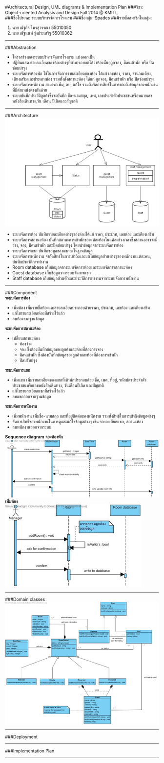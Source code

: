 #Architectural Design, UML diagrams & Implementation Plan
###วิชา: Object-oriented Analysis and Design Fall 2014 @ KMITL  
###ชื่อโปรเจค: ระบบบริหารจัดการโรงแรม
###ชื่อกลุ่ม: Spades
###รายชื่อสมาชิกในกลุ่ม:  
1. นาย ณัฐกิจ ไพรสุวรรณา 55010350  
2. นาย ณัฐนนท์ รุ่งประเสริฐ 55010362  

--------------------------
###Abstraction  
- โครงสร้างของระบบบริหารจัดการโรงแรม แบ่งออกเป็น  
- ปฏิทินแสดงรายละเอียดของห้องต่างๆที่สามารถบอกได้ว่าห้องนั้นๆถูกจอง, มีคนเข้าพัก หรือ ปิดซ่อมบำรุง  
- ระบบจัดการห้องพัก ใช้ในการจัดการรายละเอียดของห้อง ได้แก่ เลขห้อง, ราคา, จำนวนเตียง, เตียงเสริมและประเภทห้อง รวมทั้งตั้งสถานะห้อง ได้แก่ ถูกจอง, มีคนเข้าพัก หรือ ปิดซ่อมบำรุง  
- ระบบจัดการพนักงาน สามารถเพิ่ม, ลบ, แก้ไข รวมถึงจัดการสิทธ์ในการของถึงข้อมูลของพนักงานที่มีตำแหน่งต่างกันด้วย  
- ระบบบันทึกประวัติลูกค้าซึ่งจะบันทึก ชื่อ-นามสกุล, เพศ, เลขประจำตัวประชาชนหรือหมายเลขหนังสือเดินทาง,วัน เดือน ปีเกิดและสัญชาติ  

--------------------------
###Architecture
![Application architecture](https://github.com/CE-KMITL-OOAD-2014/hotel-management-system/blob/master/images/application-architecture.jpg)
- ระบบจัดการห้อง บันทึกรายละเอียดต่างๆของห้องได้แก่ ราคา, ประเภท, เลขห้อง และเตียงเสริม  
- ระบบจัดการสถานะห้อง บันทึกสถานะการเข้าพักของแต่ละห้องในแต่ละช่วงเวลาซึ่งสถานะอาจจะมี ว่าง, จอง, มีคนเข้าพัก และปิดซ่อมบำรุง โดยนำข้อมูลจากระบบจัดการห้อง  
- ระบบจัดการแขก บันทึกขอมูลของแขกลงในฐานข้อมูล  
- ระบบจัดการพนักงาน จำกัดสิทธ์ในการเข้าถึงและแก้ไขข้อมูลส่วนต่างๆของพนักงานแต่ละคน, บันทึกประวัติการทำงาน  
- Room database เก็บข้อมูลจากระบบจัดการห้องและระบบจัดการสถานะห้อง  
- Guest database เก็บข้อมูลจากระบบจัดการแขก  
- Staff database เก็บข้อมูลส่วนตัวและประวัติการทำงานจากระบบจัดการพนักงาน	  

--------------------------
###Component  
**ระบบจัดการห้อง**  
- เพิ่มห้อง เพิ่มรายชื่อห้องและรายละเอียดประกอบด้วยราคา, ประเภท, เลขห้อง และเตียงเสริม  
- แก้ไขรายละเอียดห้องที่สร้างไว้แล้ว  
- ลบห้องจากฐานข้อมูล  

**ระบบจัดการสถานะห้อง**  
- เปลี่ยนสถานะห้อง
   - ห้องว่าง
   - จอง ซึ่งต้องบันทึกข้อมูลของลูกค้าและห้องที่ต้องการจอง
   - มีคนเข้าพัก ซึ่งต้องบันทึกข้อมูลของลูกค้าและห้องที่ต้องการเข้าพัก
   - ปิดปรับปรุง

**ระบบจัดการแขก**  
- เพิ่มแขก เพิ่มรายละเอียดของแขกที่เข้าพักประกอบด้วย ชื่อ, เพศ, ที่อยู่, รหัสบัตรประจำตัวประชาชนหรือเลขหนังสือเดินทาง, วันเดือนปีเกิด และสัญชาติ 
- แก้ไขรายละเอียดแขกที่สร้างไว้แล้ว  
- ลบแขกออกจากฐานข้อมูล  

**ระบบจัดการพนักงาน**
- เพิ่มพนักงาน เพิ่มชื่อ-นามสกุล และที่อยู่ติดต่อของพนักงาน รวมทั้งสิทธ์ในการเข้าถึงข้อมูลต่างๆ  
- จัดการสิทธิ์ของพนักงานในการดูและแก้ไขข้อมูลต่างๆ เช่น รายละเอียดแขก, สถานะห้อง  
- ลบพนักงานออกจากระบบ  

**Sequence diagram**
**จองห้องพัก**  
![Sequence diagram reservation](https://github.com/CE-KMITL-OOAD-2014/hotel-management-system/blob/master/images/sequence-diagram-reservation.jpg)
**เพิ่มห้อง**  
![Sequence diagram add room](https://github.com/CE-KMITL-OOAD-2014/hotel-management-system/blob/master/images/sequence-diagram-addroom.jpg)

--------------------------
###Domain classes
![Class diagram](https://github.com/CE-KMITL-OOAD-2014/hotel-management-system/blob/master/images/class-diagram.jpg)

--------------------------
###Deployment 

--------------------------
###Implementation Plan

--------------------------
